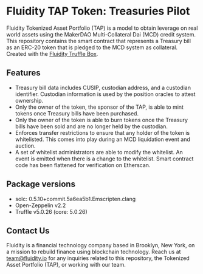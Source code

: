 # Fluidity TAP Token: Treasuries Pilot
Fluidity Tokenized Asset Portfolio (TAP) is a model to obtain leverage on real world assets using the MakerDAO Multi-Collateral Dai (MCD) credit system. This repository contains the smart contract that represents a Treasury bill as an ERC-20 token that is pledged to the MCD system as collateral. Created with the [Fluidity Truffle Box](https://github.com/fluidity/fluidity-truffle-box).

## Features
* Treasury bill data includes CUSIP, custodian address, and a custodian identifier. Custodian information is used by the position oracles to attest ownership.
* Only the owner of the token, the sponsor of the TAP, is able to mint tokens once Treasury bills have been purchased.
* Only the owner of the token is able to burn tokens once the Treasury bills have been sold and are no longer held by the custodian.
* Enforces transfer restrictions to ensure that any holder of the token is whitelisted. This comes into play during an MCD liquidation event and auction.
* A set of whitelist administrators are able to modify the whitelist. An event is emitted when there is a change to the whitelist.
Smart contract code has been flattened for verification on Etherscan.

## Package versions
* solc: 0.5.10+commit.5a6ea5b1.Emscripten.clang
* Open-Zeppelin v2.2
* Truffle v5.0.26 (core: 5.0.26)

## Contact Us
Fluidity is a financial technology company based in Brooklyn, New York, on a mission to rebuild finance using blockchain technology. Reach us at team@fluidity.io for any inquiries related to this repository, the Tokenized Asset Portfolio (TAP), or working with our team.
